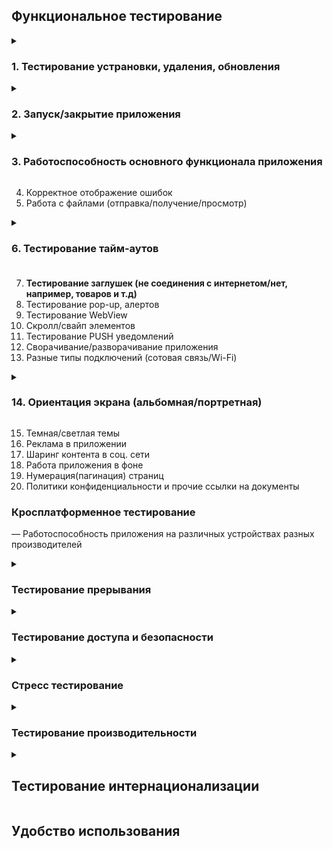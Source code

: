  
## Функциональное тестирование ##

<details><summary><h3>1. Тестирование устрановки, удаления, обновления</h3></summary><br>

1. Установить приложение, проверить номер версии   
3. Удалить приложение  
4. Переустановить приложение  
5. Начать установку приложения и прервать ее отключив интернет  
6. Начать установку приложения и прервать ее отключив телефон  
7. Установить приложение переключившись в процессе с WIFI на мобильный интернет  
8. Установить приложение переключившись в процессе с мобильного интернета на WIFI   
9. Установить приложение переключившись в процессе с WIFI на другой WIFI   
10. Обновить приложение, проверить номер версии   
11. Установить более старую версию и обновится с нее до последней версии  
12. Обновить приложение в процессе выключив телефон  
13. Обновить приложение в процессе выключив интернет  
14. Обновить приложение в процессе переключившись с WIFI на мобильный интернет  
15. Обновить приложение в процессе переключившись с мобильного интернета на  WIFI  
16. Обновить приложение переключившись в процессе с WIFI на другой WIFI   
17. Удалить старую версию приложения и установить последнюю  
  
---
  
</details>

<details><summary><h3>2. Запуск/закрытие приложения</h3></summary><br>
 
1. Убедитесь, что логотип приложения с именем приложения присутствует в диспетчере приложений и пользователь может его выбрать  
2. Отображение Splash Screen, при запуске приложения    
3. Убедитесь, что приложение появляется в диспетчере задач после запуска приложения.
4. Убедитесь, что Приложение уведомляет пользователя о длительном времени запуска
5. Убедитесь, что приложение появляется после перезапуска приложения
6. Убедитесь, что приложение не отображается в диспетчере задач после закрытия приложения.
7. Убедитесь, что пользователь может выйти из приложения с помощью любой формы режимов выхода, такихкак Flap, Slider, End Key или опция Exit  в приложении и из любой точки.
 
 
 ---
 </details>

<details><summary><h3>3. Работоспособность основного функционала приложения</h3></summary><br>
  
<details><summary>1. Тестирование аутентификации</summary><br>

- По электронной почте  
- По номеру телефона
- Face id  
- Приложение генерирующее пароль  
- SMS  
- Touch ID  
- Social login  
- Звонок от робота  
- QR code  
- Кодовое слово/ответ на секретный вопрос
---
  
</details>

2. Регистрация  
3. Онбординг  
4. Валидация обязательных полей  
5. Навигация между разделами приложения  
6. Редактирование даwнных в профиле пользователя  

<details><summary>7. Тестирование оплаты подписки</summary><br>

1. Оплатить картой именной/безымянной при достаточном количестве средст 
2. Apple Pay при достаточном количестве средст  
3. Sunsung Pay при достаточном количестве средст  
4. Android Pay при достаточном количестве средст  
5. Проверить, что после оплаты, на счету находится правильная сумма  
6. Оплатить картой при недостаточном количестве средст(негативная)  
7. Произвести оплату просроченной картой(негативная)  
8. Оплатить несуществующей картой(негативная)  
9. Apple Pay при недостаточном количестве средст(негативная)  
10. Sunsung Pay при недостаточном количестве средст(негативная)  
11. Android Pay при недостаточном количестве средст(негативная)  
12. Начать оплату картой но на последнем этапе отменить(Прерывание)   
13. Apple Pay начать оплату но на последнем этапе отменить(Прерывание)  
14. Sunsung Pay начать оплату но на последнем этапе отменить(Прерывание)  
15. Android Pay начать оплату но на последнем этапе отменить(Прерывание)  
 
16. Продлить подписку при достаточном количестве средств на именной/безымянной карте  
17. Продлить подписку при достаточном количестве средств на Apple Pay  
18. Продлить подписку при достаточном количестве средств на Sumsung Pay  
19. Продлить подписку при достаточном количестве средств на Android Pay  
20. Проверить, что после продления подписки, на счету находится правильная сумма  
 
21. Продлить подписку при недостаточном количестве средств на карте(негативная)  
22. Продлить подписку просроченной картой(негативная)  
23. Продлить подписку несуществующей картой(негативная)  
24. Продлить подписку при недостаточном количестве средств на Apple Pay  
25. Продлить подписку при недостаточном количестве средств на Sumsung Pay  
26. Продлить подписку при недостаточном количестве средств на Android Pay 

27. Отключить подписку на карте  
28. Отключить подписку на Apple Pay  
29. Отключить подписку на Sumsung Pay  
30. Отключить подписку на Android Pay  
 
31. Возврат средств на карту  
32. Возврат средств на Apple Pay  
33. Возврат средств на карту Sumsung Pay  
34. Возврат средств на карту Android Pay  
 
35. Отказ передачи/приемки банком денег(показ инф. сообщения)  
  
---
  
</details>

8. Тестирование фильтров
9. Бонусы
---
  
</details>

4. Корректное отображение ошибок
5. Работа с файлами (отправка/получение/просмотр)
<details><summary><h3>6. Тестирование тайм-аутов<h3></summary><br>
 
1. Убедитесь, что приложение ведет себя правильно по истечении временного события во время работы приложения.
3. Убедитесь, что приложение правильно возобновляет работу из приостановленного состояния по истечении времени события.
4. Убедитесь, что приложение правильно запускается из состояния выхода по истечении временного события.
 
 ---
  
</details>
 
7. **Тестирование заглушек (не соединения с интернетом/нет, например, товаров и т.д)**
8. Тестирование pop-up, алертов
9. Тестирование WebView
10. Скролл/свайп элементов
11. Тестирование PUSH уведомлений
12. Сворачивание/разворачивание приложения
13. Разные типы подключений (сотовая связь/Wi-Fi)
<details><summary><h3>14. Ориентация экрана (альбомная/портретная)</h3></summary><br>
  
1. Запустить приложение на портретной ориентации  
2. Запустить приложение на альбомной ориентация  
3. Запустить приложение на портретной ориентации и поменять на альбомную  
4. Запустить приложение на альбомной ориентации и поменять на портретную  
5. Запустить приложение на портретной ориентации и поменять на альбомную при заблокированной портретной ориентации на уровне приложения  
6. Запустить приложение на альбомной ориентации и поменять на портретную при заблокированной альбомной ориентации на уровне приложения  
7. Запустить приложение на портретной ориентации и поменять на альбомную при заблокированной портретной ориентации на системном уровне  
8. Запустить приложение на альбомной ориентация и поменять на портретную при заблокированной албомной ориентации на системном уровне  
9. Переход в приложение из push-уведомления при портретной/альбомной ориентации  
10. Переход из другого приложения, которое было в портретной/альбомной ориентации  
11. Вращение устройства  
12. Отображение ориентации при прерывании  
13. Отображение overlay при портретной/альбомной ориентации  
14. Отображение видео в альбомной/портретной ориентации 
 ---

</details>

15. Темная/светлая темы
16. Реклама в приложении
17. Шаринг контента в соц. сети
18. Работа приложения в фоне
19. Нумерация(пагинация) страниц
20. Политики конфиденциальности и прочие ссылки на документы

### Кросплатформенное тестирование ###
— Работоспособность приложения на различных устройствах разных производителей
 
<details><summary><h3>Тестирование прерывания </h3></summary><br>

1.Получить оповещение из другого мобильного приложения   
2.Открыть сообщение из соцсетей  
3.Свернуть приложение  
4.Закрыть приложение  
5.Блокировать экран  
6.Выключить устройство  
7.Перезагрузить устройство  
8.Уведомление о низком заряде батареи  
9.Уведомление, что аккумулятор полностью заряжен  
10.Уведомление о подключении зарядки  
11.Уведомление об отключении зарядки  
12.Смена ориентации телефона  
13.Подключить наушники  
14.Отключить наушники  
15.Напоминания об обновлении приложения  
16.Уведомление будильника  
17.Получить входящий телефонный звонок  
18.Ответить на звонок  
19.Совершить звонок  
20.Получить СМС  
21.Подключить карту памяти  
22.Отключить карту памяти  
23.Карта памяти вышла из строя  
24.Аварийная сигнализация  
25.Потеря сетевого подключения  
26.Восстановление сетевого подключения  
  
  ---

</details> 
 

 <details><summary><h3>Тестирование доступа и безопасности </h3></summary><br>
<details><summary>1. Тестирование разрешений (доступ к камере/микрофону/галерее/и т.д.)</summary><br>

- Календарь  
- Камера  
- Контакты  
- Местоположение  
- Микрофон  
- Список вызовов  
- Телефон  
- Физическая активность  
- Хранилище  
- SMS
---
</details> 

2. Данные пользователя (пароли) не передаются в открытом виде
3. В полях, с вводом пароля и подтверждением пароля, данные скрываются астерисками
пароли)  
4. Ввод SQL, HTML, XSS инъекций.
5. Сопротивление автоматизированным процессам подбора имени пользователя, пароля, номера карты.
6. Проверка сертификатов.
 
 ---
  </details> 



 
<details><summary><h3>Стресс тестирование</h3> </summary><br>
 
<details><summary><h4>1. Тротлтинг интернета </h4> </summary><br>

1. Изменить интернет на LTE  
2. Изменить интернет на 2g  
3. Изменить интернет на 3g  
4. Изменить интернет на 4g  
5. Изменить интернет на 5g
---

</details>
 
<details><summary><h4>2. Тестирование реконектов</h4></summary><br>

Переключится с одного WIFI на другой  
Отключить мобильный интернет и WIFI  
Вернуть интернет  
Переключится с 2g на WIFI  
Переключится с 3g на WIFI  
Переключится с 4g на WIFI  
Переключится с 5g на WIFI  
Переключится с LTE на WIFI  
Переключится с WIFI на 2g  
Переключится с WIFI на 3g  
Переключится с WIFI на 4g  
Переключится с WIFI на 5g  
Переключится с WIFI на LTE  
Переключится с 2g на 3g  
Переключится с 2g на 4g  
Переключится с 2g на 5g  
Переключится с 2g на LTE  
Переключится с 3g на 2g  
Переключится с 3g на 4g  
Переключится с 3g на 5g  
Переключится с 3g на LTE  
Переключится с 4g на 3g  
Переключится с 4g на 2g  
Переключится с 4g на 5g  
Переключится с 4g на LTE  
Переключится с 5g на 3g  
Переключится с 5g на 4g  
Переключится с 5g на 2g  
Переключится с 5g на LTE  
Переключится с LTE на 3g  
Переключится с LTE на 4g  
Переключится с LTE на 5g  
Переключится с LTE на 2g  
Включить режим палета  
  
---

</details>

<details><summary><h4>3. Тротлинг процессора</h4></summary><br>

Максимальные показатели частоты  
Средние показатели частоты  
Минимальные показатели частоты 
  
---

</details>
 

4. Нехватка памяти
5. Загрузка батареи
6. Отказы
7. Большое количество взаимодействий пользователя с приложением (для этого может понадобиться имитация реальных условий состояния сети)
 ---

</details>
 
<details><summary><h3>Тестирование производительности</h3></summary><br>

 
 
Скорость обработки запросов при минимальной нагрузке процессора  
Скорость обработки запросов при средней нагрузке процессора  
Скорость обработки запросов при максимальной нагрузке процессора  
Сохраняются ли нормально данные при минимальной нагрузке процессора  
Сохраняются ли данные при максимальной нагрузке процессора  
Сохраняются ли данные при средней нагрузке процессора  
На сколько сильно садит баттарею при средней нагрузке процессора  
На сколько сильно садит баттарею при минимальной нагрузке процессора  
На сколько сильно садит баттарею при максимальной нагрузке процессора  
Производительность приложения при изменении сети WIFI / 2G / 3G / 4G / 5G  
Производительность приложения при прерывании сети WIFI / 2G / 3G / 4G / 5G  
Производительность приложения и потребление заряда при работе камеры/ GPS / видео / аудио и т.д   
 
  ---

</details>

<details><summary><h2>Тестирование интернационализации</h2></summary><br>
 
1. Установка и удаление продукта при использовании локали, отличной от дефолтной
2. Приложение работает при установке локали отличной от локали устройства.
3. Загрузка текстовых данных из отдельного документа
4. Данные загружаются с сервера
5. Изменение языка в базе данных
6. Валидация полей ввода/вывода
<details><summary><h4>7. Убедиться, что при изменении локализации элементы приложения меняются, код приложения не зависит от локализации</h4></summary>

1. Текст(шрифты)
2. Спец. символы алфавита
3. Графическое представление текста (печатные материалы, изображения, содержащие текст)
4. Аудио-текст
5. Субтитры в видеопотоках
6. Форматы даты и времени, включая различные календари
7. Часовой пояс
8. Денежная валюта
9. Названия и заголовки
10. Телефонные номера, региональные и международные почтовые адреса и индексы
11. Единицы мер и весов
12. Форматы бумаги
 ---

</details>

8. Изменение функционала, из-за культурных, юриических особенностей
9. Убедиться, что гиперсылки работают, язык не изменяется
10. Работа сочетаний клавиш
11. Адаптация элементов приложения под размер текста
12. Сортировка строк
13. Перевод пользователской документации(мануалы, гайды, FAQ, helps и т.п.)
14. Поддержка стандартов

 ---

</details>
 
## Удобство использования
